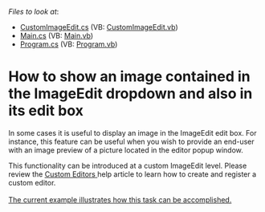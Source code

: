 <!-- default file list -->
*Files to look at*:

* [CustomImageEdit.cs](./CS/WindowsApplication3/CustomImageEdit.cs) (VB: [CustomImageEdit.vb](./VB/WindowsApplication3/CustomImageEdit.vb))
* [Main.cs](./CS/WindowsApplication3/Main.cs) (VB: [Main.vb](./VB/WindowsApplication3/Main.vb))
* [Program.cs](./CS/WindowsApplication3/Program.cs) (VB: [Program.vb](./VB/WindowsApplication3/Program.vb))
<!-- default file list end -->
# How to show an image contained in the ImageEdit dropdown and also in its edit box


<p>In some cases it is useful to display an image in the ImageEdit edit box. For instance, this feature can be useful when you wish to provide an end-user with an image preview of a picture located in the editor popup window.   </p><p>This functionality can be introduced at a custom ImageEdit level. Please review the <a href="http://documentation.devexpress.com/#WindowsForms/CustomDocument4716"><u>Custom Editors</u></a><u> </u>help article to learn how to create and register a custom editor. <u><br />
</u><u><br />
The current example illustrates how this task can be accomplished. </u></p>

<br/>


